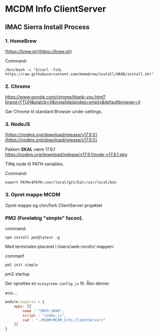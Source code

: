 # MCDM Info ClientServer





## IMAC Sierra Install Process

### 1. HomeBrew

[https://brew.sh](https://brew.sh)


Command:
```
/bin/bash -c "$(curl -fsSL https://raw.githubusercontent.com/Homebrew/install/HEAD/install.sh)"
```

### 2. Chrome
https://www.google.com/chrome/thank-you.html?brand=YTUH&statcb=0&installdataindex=empty&defaultbrowser=0

Gør Chrome til standard Browser under settings.

### 3. NodeJS

[https://nodejs.org/download/release/v17.9.1/](https://nodejs.org/download/release/v17.9.1/)

Pakken **SKAL** være 17.9.1     
https://nodejs.org/download/release/v17.9.1/node-v17.9.1.pkg 

Tilføj node til PATH variables.

Command:
```
export PATH=$PATH:/usr/local/git/bin:/usr/local/bin
```

### 3. Opret mappe MCDM

Opret mappe og clon/fork ClientServer projektet

### PM2 (Foreløbig "simple" facon).

command:

```
npm install pm2@latest -g
```
Med terminalen placeret i Users/web-mcdm/ mappen:

commanf
```
pm2 init simple
```

pm2 startup

Der oprettes en `ecosystem.config.js` fil. Åbn denne:

eco....
```javascript
module.exports = {
    apps: [{
        name : "INFO:3000",
        script : "index.js",
        cwd : "./MCDM/MCDM_Info_ClientServer/"
    }]
}
```
